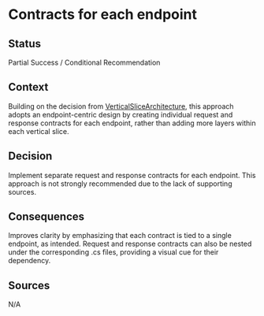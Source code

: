 # Contracts for each endpoint

## Status

Partial Success / Conditional Recommendation

## Context

Building on the decision from [VerticalSliceArchitecture](./0001-VerticalSliceArchitecture.md), this approach adopts an
endpoint-centric design by creating individual request and response contracts for each endpoint, rather than adding more
layers within each vertical slice.

## Decision

Implement separate request and response contracts for each endpoint. This approach is not strongly recommended due to
the lack of supporting sources.

## Consequences

Improves clarity by emphasizing that each contract is tied to a single endpoint, as intended. Request and response
contracts can also be nested under the corresponding .cs files, providing a visual cue for their dependency.

## Sources

N/A